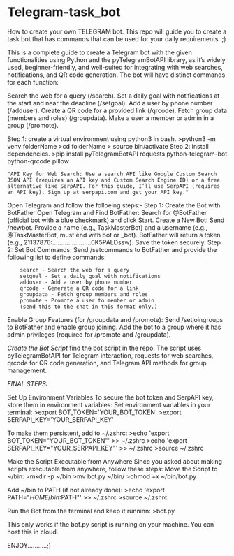 # Telegram-task_bot
How to create your own TELEGRAM bot.
This repo will guide you to create a task bot that has commands that can be used for your daily requirements. ;)

This is a complete guide to create a Telegram bot with the given functionalities using Python and the pyTelegramBotAPI library, as it’s widely used, beginner-friendly, and well-suited for integrating with web searches, notifications, and QR code generation. The bot will have distinct commands for each function:

Search the web for a query (/search).
Set a daily goal with notifications at the start and near the deadline (/setgoal).
Add a user by phone number (/adduser).
Create a QR code for a provided link (/qrcode).
Fetch group data (members and roles) (/groupdata).
Make a user a member or admin in a group (/promote).


Step 1: create a virtual environment using python3 in bash.
    >python3 -m venv folderName
    >cd folderName
    > source bin/activate
Step 2: install dependencies.
    >pip install pyTelegramBotAPI requests python-telegram-bot python-qrcode pillow

    "API Key for Web Search: Use a search API like Google Custom Search JSON API (requires an API key and Custom Search Engine ID) or a free alternative like SerpAPI. For this guide, I’ll use SerpAPI (requires an API key). Sign up at serpapi.com and get your API key."

Open Telegram and follow the folloeing steps:-
    Step 1: Create the Bot with BotFather
        Open Telegram and Find BotFather:
        Search for @BotFather (official bot with a blue checkmark) and click Start.
        Create a New Bot:
        Send /newbot.
        Provide a name (e.g., TaskMasterBot) and a username (e.g., @TaskMasterBot, must end with bot or _bot).
        BotFather will return a token (e.g., 21137876:......................0K5PALDssw).
        Save the token securely.
    Step 2: Set Bot Commands:
        Send /setcommands to BotFather and provide the following list to define commands:
        
        search - Search the web for a query
        setgoal - Set a daily goal with notifications
        adduser - Add a user by phone number
        qrcode - Generate a QR code for a link
        groupdata - Fetch group members and roles
        promote - Promote a user to member or admin
        (send this to the chat in this format only.)
        
Enable Group Features (for /groupdata and /promote):
Send /setjoingroups to BotFather and enable group joining.
Add the bot to a group where it has admin privileges (required for /promote and /groupdata).


_Create the Bot Script_
find the bot script in the repo. The script uses pyTelegramBotAPI for Telegram interaction, requests for web searches, qrcode for QR code generation, and Telegram API methods for group management.

*FINAL STEPS:*

Set Up Environment Variables
To secure the bot token and SerpAPI key, store them in environment variables:
Set environment variables in your terminal:
    >export BOT_TOKEN='YOUR_BOT_TOKEN'
    >export SERPAPI_KEY='YOUR_SERPAPI_KEY'

To make them persistent, add to ~/.zshrc:
    >echo 'export BOT_TOKEN="YOUR_BOT_TOKEN"' >> ~/.zshrc
    >echo 'export SERPAPI_KEY="YOUR_SERPAPI_KEY"' >> ~/.zshrc
    >source ~/.zshrc

Make the Script Executable from Anywhere
Since you asked about making scripts executable from anywhere, follow these steps:
Move the Script to ~/bin:
    >mkdir -p ~/bin
    >mv bot.py ~/bin/
    >chmod +x ~/bin/bot.py

Add ~/bin to PATH (if not already done):
    >echo 'export PATH="$HOME/bin:$PATH"' >> ~/.zshrc
    >source ~/.zshrc


Run the Bot from the terminal and keep it runninn:
    >bot.py

This only works if the bot.py script is running on your machine. You can host this in cloud.

ENJOY...........;)
